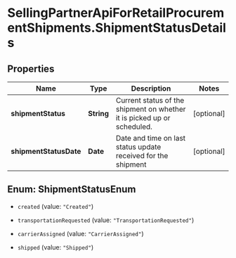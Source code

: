 # SellingPartnerApiForRetailProcurementShipments.ShipmentStatusDetails

## Properties
Name | Type | Description | Notes
------------ | ------------- | ------------- | -------------
**shipmentStatus** | **String** | Current status of the shipment on whether it is picked up or scheduled. | [optional] 
**shipmentStatusDate** | **Date** | Date and time on last status update received for the shipment | [optional] 


<a name="ShipmentStatusEnum"></a>
## Enum: ShipmentStatusEnum


* `created` (value: `"Created"`)

* `transportationRequested` (value: `"TransportationRequested"`)

* `carrierAssigned` (value: `"CarrierAssigned"`)

* `shipped` (value: `"Shipped"`)




